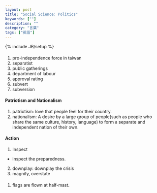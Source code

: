 ```yaml
---
layout: post
title: "Social Science: Politics"
keywords: [""]
description: ""
category: "言葉"
tags: ["英語"]
---
```

{% include JB/setup %}

#### 
1. pro-independence force in taiwan
2. separatist
3. public gatherings
4. department of labour
5. approval rating
6. subvert
7. subversion

#### Patriotism and Nationalism
1. patriotism: love that people feel for their country.
2. nationalism: A desire by a large group of people(such as people who share the
   same culture, history, language) to form a separate and independent nation of
   their own.

#### Action
1. Inspect
- inspect the preparedness.
2. downplay: downplay the crisis
3. magnify, overstate


####
1. flags are flown at half-mast.
